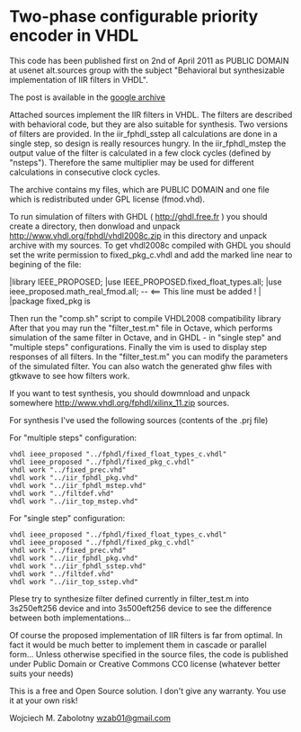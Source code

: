 Two-phase configurable priority encoder in VHDL
===============================================
This code has been published first on 2nd of April 2011 as PUBLIC DOMAIN at usenet alt.sources group
with the subject "Behavioral but synthesizable implementation of IIR filters in VHDL".

The post is available in the [google archive](https://groups.google.com/forum/#!msg/alt.sources/AYOs37DoPoE/7O6Mm4sDz8gJ)

Attached sources implement the IIR filters in VHDL.
The filters are described with behavioral code, but they are
also suitable for synthesis.
Two versions of filters are provided. In the iir_fphdl_sstep
all calculations are done in a single step, so design is really 
resources hungry.
In the iir_fphdl_mstep the output value of the filter is calculated
in a few clock cycles (defined by "nsteps"). Therefore the same 
multiplier may be used for different calculations in consecutive
clock cycles.

The archive contains my files, which are PUBLIC DOMAIN
and one file which is redistributed under GPL license (fmod.vhd).

To run simulation of filters with GHDL ( http://ghdl.free.fr )
you should create a directory, then donwload and unpack
http://www.vhdl.org/fphdl/vhdl2008c.zip in this directory 
and unpack archive with my sources.
To get vhdl2008c compiled with GHDL you should set the write permission
to fixed_pkg_c.vhdl and add the marked line near to begining of the file:

|library IEEE_PROPOSED;
|use IEEE_PROPOSED.fixed_float_types.all;
|use ieee_proposed.math_real_fmod.all;  -- <== This line must be added !
|
|package fixed_pkg is

Then run the "comp.sh" script to compile VHDL2008 compatibility library
After that you may run the "filter_test.m" file in Octave, which performs
simulation of the same filter in Octave, and in GHDL - in "single step"
and "multiple steps" configurations. Finally the vim is used to display 
step responses of all filters.
In the "filter_test.m" you can modify the parameters of the simulated
filter.
You can also watch the generated ghw files with gtkwave to see
how filters work.

If you want to test synthesis, you should dowmnload and unpack somewhere
http://www.vhdl.org/fphdl/xilinx_11.zip sources.

For synthesis I've used the following sources (contents of the .prj file)

For "multiple steps" configuration:

    vhdl ieee_proposed "../fphdl/fixed_float_types_c.vhdl"
    vhdl ieee_proposed "../fphdl/fixed_pkg_c.vhdl"
    vhdl work "../fixed_prec.vhd"
    vhdl work "../iir_fphdl_pkg.vhd"
    vhdl work "../iir_fphdl_mstep.vhd"
    vhdl work "../filtdef.vhd"
    vhdl work "../iir_top_mstep.vhd"

For "single step" configuration:
    
    vhdl ieee_proposed "../fphdl/fixed_float_types_c.vhdl"
    vhdl ieee_proposed "../fphdl/fixed_pkg_c.vhdl"
    vhdl work "../fixed_prec.vhd"
    vhdl work "../iir_fphdl_pkg.vhd"
    vhdl work "../iir_fphdl_sstep.vhd"
    vhdl work "../filtdef.vhd"
    vhdl work "../iir_top_sstep.vhd"

Plese try to synthesize filter defined currently in filter_test.m
into 3s250eft256 device and into 3s500eft256 device to see the difference
between both implementations...

Of course the proposed implementation of IIR filters is far from optimal.
In fact it would be much better to implement them in cascade or parallel
form...
Unless otherwise specified in the source files, the code is published under Public Domain or Creative Commons CC0 license
(whatever better suits your needs)

This is a free and Open Source solution. I don't give any warranty.
You use it at your own risk!

Wojciech M. Zabolotny wzab01@gmail.com


